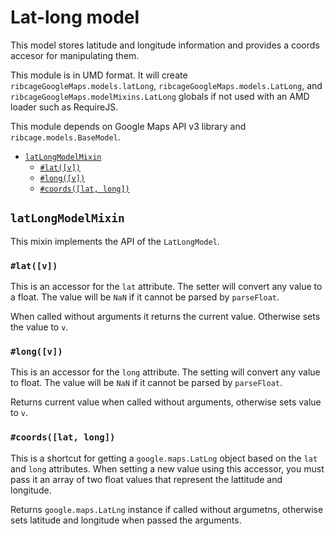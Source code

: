 # Lat-long model <a name="lat-long-model"></a>

This model stores latitude and longitude information and provides a coords
accesor for manipulating them.

This module is in UMD format. It will create
`ribcageGoogleMaps.models.latLong`, `ribcageGoogleMaps.models.LatLong`, and
`ribcageGoogleMaps.modelMixins.LatLong` globals if not used with an AMD loader
such as RequireJS.

This module depends on Google Maps API v3 library and
`ribcage.models.BaseModel`.

 + [`latLongModelMixin`](#latlongmodelmixin)
   - [`#lat([v])`](#lat-v)
   - [`#long([v])`](#long-v)
   - [`#coords([lat, long])`](#coords-lat-long)


## `latLongModelMixin` <a name="latlongmodelmixin"></a>

This mixin implements the API of the `LatLongModel`.

### `#lat([v])` <a name="lat-v"></a>

This is an accessor for the `lat` attribute. The setter will convert any value
to a float. The value will be `NaN` if it cannot be parsed by `parseFloat`.

When called without arguments it returns the current value. Otherwise sets the
value to `v`.

### `#long([v])` <a name="long-v"></a>

This is an accessor for the `long` attribute. The setting will convert any
value to float. The value will be `NaN` if it cannot be parsed by `parseFloat`.

Returns current value when called without arguments, otherwise sets value to
`v`.

### `#coords([lat, long])` <a name="coords-lat-long"></a>

This is a shortcut for getting a `google.maps.LatLng` object based on the `lat`
and `long` attributes. When setting a new value using this accessor, you must
pass it an array of two float values that represent the lattitude and
longitude.

Returns `google.maps.LatLng` instance if called without argumetns, otherwise
sets latitude and longitude when passed the arguments.
